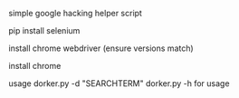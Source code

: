  simple google hacking helper script

 pip install selenium

 install chrome webdriver (ensure versions match)

 install chrome

 usage dorker.py -d "SEARCHTERM" 
 dorker.py -h for usage

